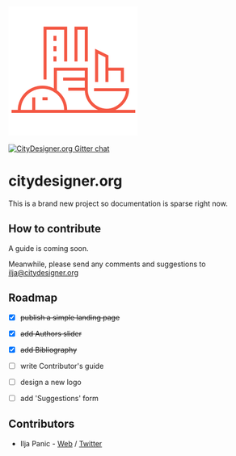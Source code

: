 
![citydesigner.org logo](/src/images/citydesigner-logo.png?raw=true)

[![CityDesigner.org Gitter chat](http://badges.gitter.im/org.png)](https://gitter.im/citydesigner/Lobby)

# citydesigner.org

This is a brand new project so documentation is sparse right now.


## How to contribute

A guide is coming soon.

Meanwhile, please send any comments and suggestions to [ilja@citydesigner.org](mailto:ilja@citydesigner.org)



## Roadmap

- [x] ~~publish a simple landing page~~
- [x] ~~add Authors slider~~ 
- [x] ~~add Bibliography~~
- [ ] write Contributor's guide
- [ ] design a new logo
- [ ] add 'Suggestions' form


## Contributors

- Ilja Panic - [Web](http://iljapanic.me) / [Twitter](http//twitter.com/iljapanic)
